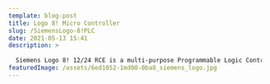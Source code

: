 ```yaml
---
template: blog-post
title: Logo 8! Micro Controller
slug: /SiemensLogo-8!PLC
date: 2021-05-13 15:41
description: >
  
  Siemens Logo 8! 12/24 RCE is a multi-purpose Programmable Logic Controller(PLC) that can be used in small automation projects with simple and intuitive configuration and operation. It is available in 12/24RCE for 24 Vdc Supply and 230 RCE for 230 Ac Supply. Logo 8! Can be expanded with additional I/O modules or communication modules.
featuredImage: /assets/6ed1052-1md00-0ba8_siemens_logo.jpg
---
```

